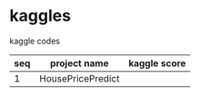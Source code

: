 # kaggles
kaggle codes


|seq|       project name         |kaggle score|
|---|----------------------------|------------|
|  1| HousePricePredict          |            |

